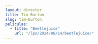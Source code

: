 ```yaml
---
layout: director
title: Tim Burton
slug: tim-burton
peliculas:
  - title: "Beetlejuice"
    url: "/lps/2024/06/14/beetlejuice/"
---
```

